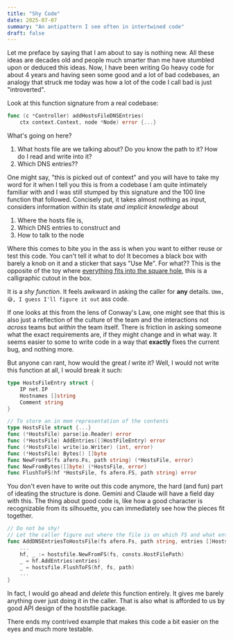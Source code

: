 ```yaml
---
title: "Shy Code"
date: 2025-07-07
summary: "An antipattern I see often in intertwined code"
draft: false
---
```

Let me preface by saying that I am about to say is nothing new. All these ideas are decades old and people much smarter than me have stumbled upon or deduced this ideas. Now, I have been writing Go heavy code for about 4 years and having seen some good and a lot of bad codebases, an analogy that struck me today was how a lot of the code I call bad is just "introverted". 

Look at this function signature from a real codebase:
```go
func (c *Controller) addHostsFileDNSEntries(
	ctx context.Context, node *Node) error {...}
```
What's going on here?
1. What hosts file are we talking about? Do you know the path to it? How do I read and write into it?
2. Which DNS entries??

One might say, "this is picked out of context" and you will have to take my word for it when I tell you this is from a codebase I am quite intimately familiar with and I was still stumped by this signature and the 100 line function that followed. Concisely put, it takes almost nothing as input, considers information within its state *and implicit knowledge* about 
1. Where the hosts file is,
2. Which DNS entries to construct and 
3. How to talk to the node

Where this comes to bite you in the ass is when you want to either reuse or test this code. You can't tell it what to do! It becomes a black box with barely a knob on it and a sticker that says "Use Me". For what?? This is the opposite of the toy where [everything fits into the square hole](https://youtube.com/clip/Ugkx0oLjsA77EKwgrk_ObqT-6AFHb7kZ_GIs?si=qjK5wa8dml3LDWii), this is a calligraphic cutout in the box.

It is a *shy function*. It feels awkward in asking the caller for **any** details. `Umm, 😅, I guess I'll figure it out` ass code.

If one looks at this from the lens of Conway's Law, one might see that this is also just a reflection of the culture of the team and the interactions not *across* teams but *within* the team itself. There is friction in asking someone what the exact requirements are, if they might change and in what way. It seems easier to some to write code in a way that **exactly** fixes the current bug, and nothing more.

But anyone can rant, how would the great *I* write it? Well, I would not write this function at all, I would break it such:
```go
type HostsFileEntry struct {
    IP net.IP
    Hostnames []string
    Comment string
}

// To store an in mem representation of the contents
type HostsFile struct {...}
func (*HostsFile) parse(io.Reader) error
func (*HostsFile) AddEntries([]HostFileEntry) error
func (*HostsFile) write(io.Writer) (int, error)
func (*HostsFile) Bytes() []byte
func NewFromFS(fs afero.Fs, path string) (*HostsFile, error)
func NewFromBytes([]byte) (*HostsFile, error)
func FlushToFS(hf *HostsFile, fs afero.FS, path string) error

```

You don't even have to write out this code anymore, the hard (and fun) part of ideating the structure is done. Gemini and Claude will have a field day with this. The thing about good code is, like how a good character is recognizable from its silhouette, you can immediately see how the pieces fit together. 

```go
// Do not be shy!
// Let the caller figure out where the file is on which FS and what entries need to be added.
func AddDNSEntriesToHostsFile(fs afero.Fs, path string, entries []HostsFileEntry) error {
    ...
    hf, _ := hostsfile.NewFromFS(fs, consts.HostFilePath)
    _ = hf.AddEntries(entries)
    _ = hostsfile.FlushToFS(hf, fs, path)
    ...
}
```
In fact, I would go ahead and *delete* this function entirely. It gives me barely anything over just doing it in the caller. That is also what is afforded to us by good API design of the hostsfile package.

There ends my contrived example that makes this code a bit easier on the eyes and much more testable. 
